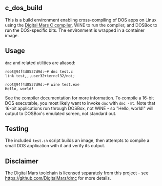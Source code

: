 c\_dos\_build
--

This is a build environment enabling cross-compiling of DOS apps on Linux using the
[Digital Mars C compiler](https://www.digitalmars.com/download/freecompiler.html),
WINE to run the compiler, and DOSBox to run the DOS-specific bits. The environment
is wrapped in a container image.

## Usage

`dmc` and related utilities are aliased:

```
root@94f4d0537d9d:~# dmc test.c
link test,,,user32+kernel32/noi;

root@94f4d0537d9d:~# wine test.exe
Hello, world!
```

See the compiler documentation for more information. To compile a 16-bit DOS
executable, you most likely want to invoke `dmc` with `dmc -mt`. Note that
16-bit applications run through DOSBox, not WINE - so "Hello, world!" will
output to DOSBox's emulated screen, not standard out.

## Testing

The included `test.sh` script builds an image, then attempts to compile a
small DOS application with it and verify its output.

## Disclaimer

The Digital Mars toolchain is licensed separately from this project - see
https://github.com/DigitalMars/dmc for more details.
